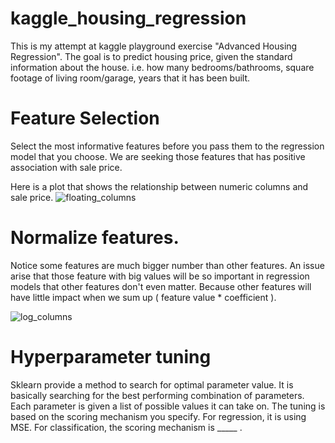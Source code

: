 # kaggle_housing_regression
This is my attempt at kaggle playground exercise "Advanced Housing Regression". The goal is to predict housing price, given the standard information about the house. i.e. how many bedrooms/bathrooms, square footage of living room/garage, years that it has been built.

# Feature Selection
Select the most informative features before you pass them to the regression model that you choose. We are seeking those features that has positive association with sale price.

Here is a plot that shows the relationship between numeric columns and sale price.
![floating_columns](https://cloud.githubusercontent.com/assets/1633731/22074801/9eb9a3e4-dd77-11e6-8741-1504669a7977.png)


# Normalize features.
Notice some features are much bigger number than other features. An issue arise that those feature with big values will be so important in regression models that other features don't even matter. Because other features will have little impact when we sum up ( feature value * coefficient ). 

![log_columns](https://cloud.githubusercontent.com/assets/1633731/22075268/5c9f4a0c-dd79-11e6-9f7e-5a304d08086b.png)


# Hyperparameter tuning
Sklearn provide a method to search for optimal parameter value. It is basically searching for the best performing combination of parameters. Each parameter is given a list of possible values it can take on. The tuning is based on the scoring mechanism you specify. For regression, it is using MSE. For classification, the scoring mechanism is _____ .
